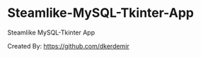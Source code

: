 # Steamlike-MySQL-Tkinter-App
Steamlike MySQL-Tkinter App

Created By:
https://github.com/dkerdemir
